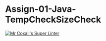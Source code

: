 # Assign-01-Java-TempCheckSizeCheck

[![Mr Coxall's Super Linter](https://github.com/ICS4U-Programming-SpencerS/Assign-01-Java-TempCheckSizeCheck/workflows/Mr%20Coxall's%20Super%20Linter/badge.svg)](https://github.com/ICS4U-Programming-SpencerS/Assign-01-Java-TempCheckSizeCheck/actions/)
